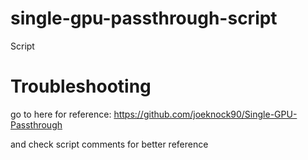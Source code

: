 # single-gpu-passthrough-script
Script


# Troubleshooting
go to here for reference: https://github.com/joeknock90/Single-GPU-Passthrough

and check script comments for better reference
